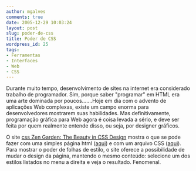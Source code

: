 ```yaml
---
author: mgalves
comments: true
date: 2005-12-29 10:03:24
layout: post
slug: poder-de-css
title: Poder de CSS
wordpress_id: 25
tags:
- Ferramentas
- Interfaces
- Web
- CSS
---
```


Durante muito tempo, desenvolvimento de sites na internet era considerado trabalho de programador. Sim, porque saber "programar" em HTML era uma arte dominada por poucos.......Hoje em dia com o advento de aplicações Web complexas, existe um campo enorma para desenvolvedores mostrarem suas habilidades. Mas definitivamente, programação gráfica para Web agora é coisa levada a sério, e deve ser feita por quem realmente entende disso, ou seja, por designer gráficos.

O site [css Zen Garden: The Beauty in CSS Design](http://www.csszengarden.com/) mostra o que se pode fazer com uma simples página html ([aqui](http://www.csszengarden.com/zengarden-sample.html)) e com um arquivo CSS ([aqui](http://www.csszengarden.com/zengarden-sample.css)). Para mostrar o poder de folhas de estilo, o site oferece a possibilidade de mudar o design da página, mantendo o mesmo conteúdo: selecione um dos estilos listados no menu a direita e veja o resultado. Fenomenal.


> 

>
>> 

